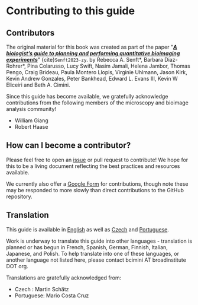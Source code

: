 # Contributing to this guide

## Contributors

The original material for this book was created as part of the paper "[**_A biologist’s guide to planning and performing quantitative bioimaging experiments_**](https://doi.org/10.1371/journal.pbio.3002167)" {cite}`Senft2023-zy`. by Rebecca A. Senft*, Barbara Diaz-Rohrer*, Pina Colarusso, Lucy Swift, Nasim Jamali, Helena Jambor, Thomas Pengo, Craig Brideau, Paula Montero Llopis, Virginie Uhlmann, Jason Kirk, Kevin Andrew Gonzales, Peter Bankhead, Edward L. Evans III, Kevin W Eliceiri and Beth A. Cimini.
	
Since this guide has become available, we gratefully acknowledge contributions from the following members of the microscopy and bioimage analysis community! 
- William Giang
- Robert Haase

## How can I become a contributor?

Please feel free to open an [issue](https://github.com/broadinstitute/MicroscopyForBeginnersReferenceGuide/issues) or pull request to contribute! We hope for this to be a living document reflecting the best practices and resources available.

We currently also offer a [Google Form](https://docs.google.com/forms/d/e/1FAIpQLScWQbemviI2OkvVkeTKUOozAzKNndcZpXIB_nE0qFMl72lqvQ/viewform) for contributions, though note these may be responded to more slowly than direct contributions to the GitHub repository.


## Translation

This guide is available in [English](https://www.bioimagingguide.org) as well as [Czech](https://cs.bioimagingguide.org) and [Portuguese](https://pt.bioimagingguide.org). 

Work is underway to translate this guide into other languages - translation is planned or has begun in French, Spanish, German, Finnish, Italian, Japanese, and Polish. To help translate into one of these languages, or another language not listed here, please contact bcimini AT broadinstitute DOT org.

Translations are gratefully acknowledged from:

- Czech : Martin Schätz
- Portuguese: Mario Costa Cruz

